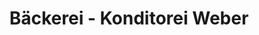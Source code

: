 ---
title: "Bäckerei - Konditorei Weber"
url: /stolberg-rhld/baeckerei-konditorei-weber/
shop: Konditorei
---